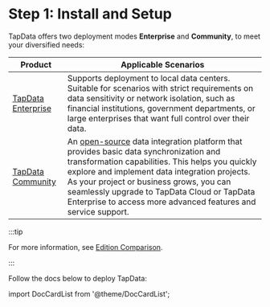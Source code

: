 # Step 1: Install and Setup

TapData offers two deployment modes **Enterprise** and **Community**, to meet your diversified needs:

| Product                                                    | Applicable Scenarios                                         |
| ---------------------------------------------------------- | ------------------------------------------------------------ |
| [TapData Enterprise](../../_backup-files/install-enterprise-edition/README.md) | Supports deployment to local data centers. Suitable for scenarios with strict requirements on data sensitivity or network isolation, such as financial institutions, government departments, or large enterprises that want full control over their data. |
| [TapData Community](install-community-edition.md)          | An [open-source](https://github.com/tapdata/tapdata) data integration platform that provides basic data synchronization and transformation capabilities. This helps you quickly explore and implement data integration projects. As your project or business grows, you can seamlessly upgrade to TapData Cloud or TapData Enterprise to access more advanced features and service support. |

:::tip

For more information, see [Edition Comparison](../../introduction/compare-editions.md).

:::

Follow the docs below to deploy TapData:

import DocCardList from '@theme/DocCardList';

<DocCardList />
